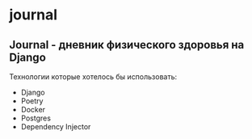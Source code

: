 # journal

## Journal - дневник физического здоровья на Django

Технологии которые хотелось бы использовать:
 - Django
 - Poetry
 - Docker
 - Postgres
 - Dependency Injector
